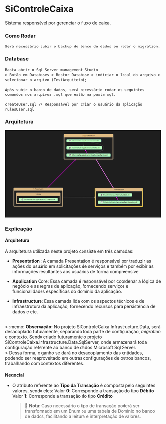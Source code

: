 # SiControleCaixa
Sistema responsável por gerenciar o fluxo de caixa.

### Como Rodar
```
Será necessário subir o backup do banco de dados ou rodar o migration.
```
### Database 
```
Basta abrir o Sql Server management Studio
> Botão em Databases > Restor Database > indiciar o local do arquivo > selecionar o arquivo (TestArquiteto);

Após subir o banco de dados, será necessário rodar os seguintes comandos nos arquivos .sql que estão na pasta sql.

createUser.sql // Responsável por criar o usuário da aplicação
rulesUser.sql
```

### Arquitetura 

![arquitetura](/Arquitetura.png)



### Explicação

#### Arquitetura
A arquitetura utilizada neste projeto consiste em três camadas:
- **Presentation** : A camada Presentation é responsável por traduzir as ações do usuário em solicitações de serviços e também por exibir as informações resultantes aos usuários de forma compreensíve

- **Application** Core: Essa camada é responsável por coordenar a lógica de negócio e as regras de aplicação, fornecendo serviços e funcionalidades específicas do domínio da aplicação.

- **Infrastructure**: Essa camada lida com os aspectos técnicos e de infraestrutura da aplicação, fornecendo recursos para persistência de dados e etc. 
 <br/>
    > :memo: <strong>Observação:</strong> No projeto SiControleCaixa.Infrastructure.Data, será desacoplado futuramente, separando toda parte de configuração, <i>migration</i> e contexto. Sendo criado futuramente o projeto SiControleCaixa.Infrastructure.Data.SqlServer, onde armazenará toda configuração referente ao banco de dados Microsoft Sql Server. 
    <br/>
    > Dessa forma, o ganho se dará no desacoplamento das entidades, podendo ser reaproveitado em outras configurações de outros bancos, trabalhando com contextos diferentes.
    
 

#### Negocial
- O atributo referente ao <strong>Tipo da Transação</strong> é composta pelo seguintes valores, sendo eles:
  Valor <strong>0</strong>: Corresponde a transação do tipo <strong>Débito</strong>
  Valor <strong>1</strong>: Corresponde a transação do tipo <strong>Crédito</strong>
   <br/>
    > :memo: **Nota:** Caso necessário o tipo de transação poderá ser transformado em um Enum ou uma tabela de Domínio no banco de dados, facilitando a leitura e interpretação de valores. 

